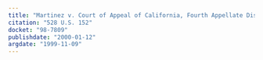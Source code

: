 ```yaml
---
title: "Martinez v. Court of Appeal of California, Fourth Appellate District"
citation: "528 U.S. 152"
docket: "98-7809"
publishdate: "2000-01-12"
argdate: "1999-11-09"
---
```

